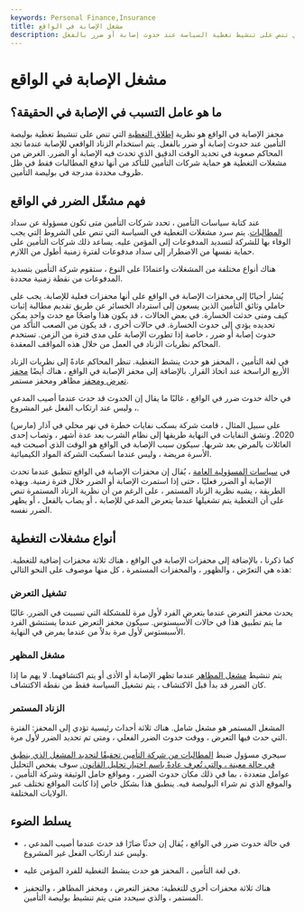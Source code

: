 ```yaml
---
keywords: Personal Finance,Insurance
title: مشغل الإصابة في الواقع
description: محفز الإصابة في الواقع هو نظرية إطلاق التغطية التي تنص على تنشيط تغطية السياسة عند حدوث إصابة أو ضرر بالفعل.
---
```


# مشغل الإصابة في الواقع
## ما هو عامل التسبب في الإصابة في الحقيقة؟

محفز الإصابة في الواقع هو نظرية [إطلاق التغطية](/coverage-trigger) التي تنص على تنشيط تغطية بوليصة التأمين عند حدوث إصابة أو ضرر بالفعل. يتم استخدام الزناد الواقعي للإصابة عندما تجد المحاكم صعوبة في تحديد الوقت الدقيق الذي تحدث فيه الإصابة أو الضرر. الغرض من مشغلات التغطية هو حماية شركات التأمين للتأكد من أنها تدفع المطالبات فقط في ظل ظروف محددة مدرجة في بوليصة التأمين.

## فهم مشغّل الضرر في الواقع

عند كتابة سياسات التأمين ، تحدد شركات التأمين متى تكون مسؤولة عن سداد [المطالبات](/insurance_claim). يتم سرد مشغلات التغطية في السياسة التي تنص على الشروط التي يجب الوفاء بها للشركة لتسديد المدفوعات إلى المؤمن عليه. يساعد ذلك شركات التأمين على حماية نفسها من الاضطرار إلى سداد مدفوعات لفترة زمنية أطول من اللازم.

هناك أنواع مختلفة من المشغلات واعتمادًا على النوع ، ستقوم شركة التأمين بتسديد المدفوعات من نقطة زمنية محددة.

يُشار أحيانًا إلى محفزات الإصابة في الواقع على أنها محفزات فعلية للإصابة. يجب على حاملي وثائق التأمين الذين يسعون إلى استرداد الخسائر عن طريق تقديم مطالبة إثبات كيف ومتى حدثت الخسارة. في بعض الحالات ، قد يكون هذا واضحًا مع حدث واحد يمكن تحديده يؤدي إلى حدوث الخسارة. في حالات أخرى ، قد يكون من الصعب التأكد من حدوث إصابة أو ضرر ، خاصة إذا تطورت الإصابة على مدى فترة من الزمن. تستخدم المحاكم نظريات الزناد في العمل من خلال هذه المواقف المعقدة.

في لغة التأمين ، المحفز هو حدث ينشط التغطية. تنظر المحاكم عادةً إلى نظريات الزناد الأربع الراسخة عند اتخاذ القرار. بالإضافة إلى محفز الإصابة في الواقع ، هناك أيضًا [محفز تعرض ومحفز](/exposure-trigger) مظاهر ومحفز مستمر.

في حالة حدوث ضرر في الواقع ، غالبًا ما يقال إن الحدوث قد حدث عندما أصيب المدعي ، وليس عند ارتكاب الفعل غير المشروع.

على سبيل المثال ، قامت شركة بسكب نفايات خطرة في نهر محلي في آذار (مارس) 2020. وتشق النفايات في النهاية طريقها إلى نظام الشرب بعد عدة أشهر ، وتصاب إحدى العائلات بالمرض بعد شربها. سيكون سبب الإصابة في الواقع هو الوقت الذي أصبحت فيه الأسرة مريضة ، وليس عندما انسكبت الشركة المواد الكيميائية.

في [سياسات المسؤولية العامة](/liability_insurance) ، يُقال إن محفزات الإصابة في الواقع تنطبق عندما تحدث الإصابة أو الضرر فعليًا ، حتى إذا استمرت الإصابة أو الضرر خلال فترة زمنية. وبهذه الطريقة ، يشبه نظرية الزناد المستمر ، على الرغم من أن نظرية الزناد المستمرة تنص على أن التغطية يتم تشغيلها عندما يتعرض المدعي للإصابة ، أو يصاب بالفعل ، أو يظهر الضرر نفسه.

## أنواع مشغلات التغطية

كما ذكرنا ، بالإضافة إلى محفزات الإصابة في الواقع ، هناك ثلاثة محفزات إضافية للتغطية. هذه هي التعرّض ، والظهور ، والمحفزات المستمرة ، كل منها موصوف على النحو التالي:

### تشغيل التعرض

يحدث محفز التعرض عندما يتعرض الفرد لأول مرة للمشكلة التي تسببت في الضرر. غالبًا ما يتم تطبيق هذا في حالات الأسبستوس. سيكون محفز التعرض عندما يستنشق الفرد الأسبستوس لأول مرة بدلاً من عندما يمرض في النهاية.

### مشغل المظهر

يتم تنشيط [مشغل المظاهر](/manifestation-trigger) عندما تظهر الإصابة أو الأذى أو يتم اكتشافهما. لا يهم ما إذا كان الضرر قد بدأ قبل الاكتشاف ، يتم تشغيل السياسة فقط من نقطة الاكتشاف.

### الزناد المستمر

المشغل المستمر هو مشغل شامل. هناك ثلاثة أحداث رئيسية تؤدي إلى المحفز: الفترة التي حدث فيها التعرض ، ووقت حدوث الضرر الفعلي ، ومتى تم تحديد الضرر لأول مرة.

سيجري مسؤول ضبط [المطالبات من شركة التأمين تحقيقًا لتحديد المشغل الذي ينطبق في حالة معينة ، والتي تُعرف عادةً باسم اختيار تحليل القانون.](/claims-adjuster) سوف يفحص التحليل عوامل متعددة ، بما في ذلك مكان حدوث الضرر ، ومواقع حامل الوثيقة وشركة التأمين ، والموقع الذي تم شراء البوليصة فيه. ينطبق هذا بشكل خاص إذا كانت المواقع تختلف عبر الولايات المختلفة.

## يسلط الضوء

- في حالة حدوث ضرر في الواقع ، يُقال إن حدثًا ضارًا قد حدث عندما أصيب المدعي ، وليس عند ارتكاب الفعل غير المشروع.

- في لغة التأمين ، المحفز هو حدث ينشط التغطية للفرد المؤمن عليه.

- هناك ثلاثة محفزات أخرى للتغطية: محفز التعرض ، ومحفز المظاهر ، والتحفيز المستمر ، والذي سيحدد متى يتم تنشيط بوليصة التأمين.

